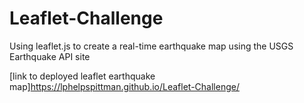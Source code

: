 # Leaflet-Challenge
Using leaflet.js to create a real-time earthquake map using the USGS Earthquake API site

[link to deployed leaflet earthquake map]https://lphelpspittman.github.io/Leaflet-Challenge/
